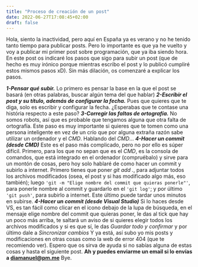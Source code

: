 ```yaml
---
title: "Proceso de creación de un post"
date: 2022-06-27T17:08:45+02:00
draft: false
---
```


Hola, siento la inactividad, pero aquí en España ya es verano y no he tenido tanto tiempo para publicar posts.
Pero lo importante es que ya he vuelto y voy a publicar mi primer post sobre programación, que ya iba siendo hora.
En este post os indicaré los pasos que sigo para subir un post (que de hecho es muy irónico porque mientras escribo el post y lo publicó cumpliré estos mismos pasos xD). Sin más dilación, os comenzaré a explicar los pasos.

***1-Pensar qué subir.***
Lo primero es pensar la base en la que el post se basará (en otras palabras, buscar algún tema del que hablar)
***2-Escribir el post y su título, además de configurar la fecha.***
Pues que quieres que te diga, solo es escribir y configurar la fecha. ¿Esperabas que te contase una história respecto a este paso?
***3-Corregir las faltas de ortografía.***
No somos robots, así que es probable que tengamos alguna que otra falta de ortografía. Este paso es muy importante si quieres que te tomen como una persona inteligente en vez de un crío que por alguna extraña razón sabe utilizar un ordenador y el *CMD*. Hablando del *CMD*...
***4-Hacer un commit (desde CMD)***
Este es el paso más complicado, pero no por ello es súper difícil. Primero, para los que no sepan que es el *CMD*, es la consola de comandos, que está integrado en el ordenador
(compruébalo) y sirve para un montón de cosas, pero hoy solo hablaré de como hacer un commit y subirlo a internet.
Primero tienes que poner *git add .*, para adjuntar todos los archivos modificados (osea, el post y si has modificado algo más, eso también); luego `'git -m "Elige nombre del commit que quieras ponerle"'`, para ponerle nombre al commit y guardarlo en el `'git log'`; y por último `'git push'`, para subirlo a internet. Este último puede tardar unos minutos en subirse.
***4-Hacer un commit (desde Visual Studio)***
Si lo haces desde VS, es tan fácil como clicar en el icono debajo de la lupa de búsqueda, en el mensaje elige nombre del commit que quieras poner, le das al tick que hay un poco más arriba, te saltará un aviso de si quieres elegir todos los archivos modificados y si es que sí, le das *Guardar todo y confirmar* y por último dale a *Sincronizar cambios*
Y ya está, así subo yo mis posts y modificaciones en otras cosas como la web de error 404 (que te recomiendo ver).
Espero que os sirva de ayuda si no sabías alguna de estas cosas y hasta el siguiente post. **Ah y puedes enviarme un email si lo envías a diamanuel@pm.me** Bye.